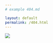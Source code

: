 ```yaml
---
# example 404.md

layout: default
permalink: /404.html
---
```

![](https://code.berrydejager.com/assets/img/404.gif)
